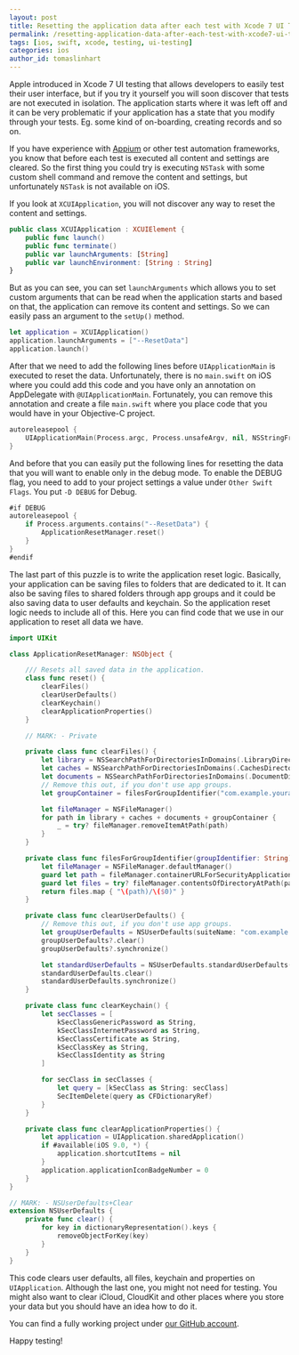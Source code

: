 ```yaml
---
layout: post
title: Resetting the application data after each test with Xcode 7 UI Testing
permalink: /resetting-application-data-after-each-test-with-xcode7-ui-testing
tags: [ios, swift, xcode, testing, ui-testing]
categories: ios
author_id: tomaslinhart
---
```


Apple introduced in Xcode 7 UI testing that allows developers to easily test their user interface, but if you try it yourself you will soon discover that tests are not executed in isolation. The application starts where it was left off and it can be very problematic if your application has a state that you modify through your tests. Eg. some kind of on-boarding, creating records and so on.

If you have experience with [Appium](http://appium.io/) or other test automation frameworks, you know that before each test is executed all content and settings are cleared. So the first thing you could try is executing `NSTask` with some custom shell command and remove the content and settings, but unfortunately `NSTask` is not available on iOS.

If you look at `XCUIApplication`, you will not discover any way to reset the content and settings.

```swift
public class XCUIApplication : XCUIElement {
    public func launch()
    public func terminate()
    public var launchArguments: [String]
    public var launchEnvironment: [String : String]
}
```

But as you can see, you can set `launchArguments` which allows you to set custom arguments that can be read when the application starts and based on that, the application can remove its content and settings. So we can easily pass an argument to the `setUp()` method.

```swift
let application = XCUIApplication()
application.launchArguments = ["--ResetData"]
application.launch()
```

After that we need to add the following lines before `UIApplicationMain` is executed to reset the data. Unfortunately, there is no `main.swift` on iOS where you could add this code and you have only an annotation on AppDelegate with `@UIApplicationMain`. Fortunately, you can remove this annotation and create a file `main.swift` where you place code that you would have in your Objective-C project.

```swift
autoreleasepool {
    UIApplicationMain(Process.argc, Process.unsafeArgv, nil, NSStringFromClass(AppDelegate))
}
```

And before that you can easily put the following lines for resetting the data that you will want to enable only in the debug mode. To enable the DEBUG flag, you need to add to your project settings a value under `Other Swift Flags`. You put `-D DEBUG` for Debug.

```swift
#if DEBUG
autoreleasepool {
    if Process.arguments.contains("--ResetData") {
        ApplicationResetManager.reset()
    }
}
#endif
```

The last part of this puzzle is to write the application reset logic. Basically, your application can be saving files to folders that are dedicated to it. It can also be saving files to shared folders through app groups and it could be also saving data to user defaults and keychain. So the application reset logic needs to include all of this. Here you can find code that we use in our application to reset all data we have.

```swift
import UIKit

class ApplicationResetManager: NSObject {

    /// Resets all saved data in the application.
    class func reset() {
        clearFiles()
        clearUserDefaults()
        clearKeychain()
        clearApplicationProperties()
    }

    // MARK: - Private

    private class func clearFiles() {
        let library = NSSearchPathForDirectoriesInDomains(.LibraryDirectory, .UserDomainMask, true)
        let caches = NSSearchPathForDirectoriesInDomains(.CachesDirectory, .UserDomainMask, true)
        let documents = NSSearchPathForDirectoriesInDomains(.DocumentDirectory, .UserDomainMask, true)
        // Remove this out, if you don't use app groups.
        let groupContainer = filesForGroupIdentifier("com.example.yourapp.group")

        let fileManager = NSFileManager()
        for path in library + caches + documents + groupContainer {
            _ = try? fileManager.removeItemAtPath(path)
        }
    }

    private class func filesForGroupIdentifier(groupIdentifier: String) -> [String] {
        let fileManager = NSFileManager.defaultManager()
        guard let path = fileManager.containerURLForSecurityApplicationGroupIdentifier(groupIdentifier)?.path else { return [] }
        guard let files = try? fileManager.contentsOfDirectoryAtPath(path) else { return [] }
        return files.map { "\(path)/\($0)" }
    }

    private class func clearUserDefaults() {
        // Remove this out, if you don't use app groups.
        let groupUserDefaults = NSUserDefaults(suiteName: "com.example.yourapp.group")
        groupUserDefaults?.clear()
        groupUserDefaults?.synchronize()

        let standardUserDefaults = NSUserDefaults.standardUserDefaults()
        standardUserDefaults.clear()
        standardUserDefaults.synchronize()
    }

    private class func clearKeychain() {
        let secClasses = [
            kSecClassGenericPassword as String,
            kSecClassInternetPassword as String,
            kSecClassCertificate as String,
            kSecClassKey as String,
            kSecClassIdentity as String
        ]

        for secClass in secClasses {
            let query = [kSecClass as String: secClass]
            SecItemDelete(query as CFDictionaryRef)
        }
    }

    private class func clearApplicationProperties() {
        let application = UIApplication.sharedApplication()
        if #available(iOS 9.0, *) {
            application.shortcutItems = nil
        }
        application.applicationIconBadgeNumber = 0
    }
}

// MARK: - NSUserDefaults+Clear
extension NSUserDefaults {
    private func clear() {
        for key in dictionaryRepresentation().keys {
            removeObjectForKey(key)
        }
    }
}
```

This code clears user defaults, all files, keychain and properties on `UIApplication`. Although the last one, you might not need for testing. You might also want to clear iCloud, CloudKit and other places where you store your data but you should have an idea how to do it.

You can find a fully working project under [our GitHub account](https://github.com/Onefootball/TestingWithResettingData).

Happy testing!
